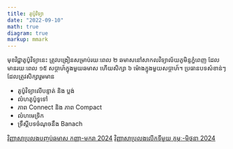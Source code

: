 ```yaml
---
title: តូប៉ូវិទ្យា
date: "2022-09-10"
math: true
diagram: true
markup: mmark
---
```


មុខវិជ្ជាតូប៉ូវិទ្យានេះ ត្រូវបង្រៀនសម្រាប់រយៈពេល ២ ឆមាសនៅសាកលវិទ្យាល័យភូមិន្ទភ្នំពេញ
 ដែលមានរយៈពេល ១៥ សប្តាហ៍ក្នុងមួយឆមាស ហើយសិក្សា ៦ ម៉ោងក្នុងមួយសប្តាហ៍។ ប្រធានបទសំខាន់ៗ ដែលត្រូវសិក្សារួមមាន
 - តូប៉ូវិទ្យាលើបន្ទាត់ និង ប្លង់
 - លំហតូប៉ូទូទៅ
 - ភាព Connect និង ភាព Compact
 - លំហមេទ្រិក
 - ទ្រឹស្តីបទចំណុចនឹង Banach

<a href="https://monyrattanak-nie.netlify.com/files/Topology1_Final_Sep-Jan2024.pdf" target="_blank"> វិញ្ញាសាប្រលងបញ្ចប់ឆមាស កញ្ញា-មករា 2024</a>
<a href="https://monyrattanak-nie.netlify.com/files/Topology2_Partial1.pdf" target="_blank"> វិញ្ញាសាប្រលងលើកទីមួយ កុម្ភៈ-មិថុនា 2024</a>